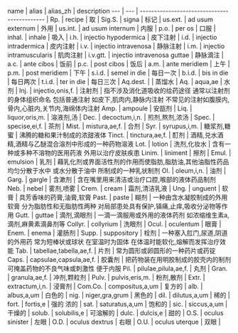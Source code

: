 name     | alias                       | alias_zh                                     | description
---      | ---                         | -------------------------------------------- |
Rp.      | recipe                      | 取                                           |
Sig.S.   | signa                       | 标记                                         |
us.ext.  | ad usum externum            | 外用                                         |
us.int.  | ad usum internum            | 内服                                         |
p.o.     | per os                      | 口服                                         |
inhal.   | inhale                      | 吸入                                         |
i.h.     | injectio hypodermica        | 皮下注射                                     |
i.d.     | injectio intradermica       | 皮内注射                                     |
i.v.     | injectio intravenosa        | 静脉注射                                     |
i.m.     | injectio intramuscularis    | 肌肉注射                                     |
i.v.gtt. | injectio intravenosa guttae | 静脉滴注                                     |
a.c.     | ante cibos                  | 饭前                                         |
p.c.     | post cibos                  | 饭后                                         |
a.m.     | ante meridiem               | 上午                                         |
p.m.     | post meridiem               | 下午                                         |
s.i.d.   | semel in die                | 每日一次                                     |
b.i.d.   | bis in die                  | 每日两次                                     |
t.i.d.   | ter in die                  | 每日三次                                     |
Aq.dest. |                             | 蒸馏水                                       |
Aq.      | aqua,ae                     | 水剂                                         |
Inj.     | injectio,onis,f.            | 注射剂                                       | 指不涉及消化道吸收的给药途径 通常以注射剂的身体组织命名 包括普通注射 如皮下,肌肉内,静脉内注射 不常见的注射如腹膜内,骨内,心脏内,关节内,海绵体内注射
Amp.     | ampoule                     | 安瓿剂                                       |
Liq.     | liquor,oris,m.              | 溶液剂,汤                                    |
Dec.     | decoctum,i,n.               | 煎剂,熬剂,浓汤                               |
Spec.    | specise,ei,f.               | 茶剂                                         |
Mist.    | mistura,ae,f.               | 合剂                                         |
Syr.     | syrupus,i,m.                | 糖浆剂,糖蜜                                  | 沸腾的糖和果汁制成的浓甜液体
Tinct.   | tinctura,ae,f.              | 酊剂                                         | 酒精,兑水酒精,酒精与乙醚混合溶剂中形成的一种药物溶液
Lot.     | lotion                      | 洗剂,化妆水                                  | 含有一种或多种不溶物的医用药液 外用以治疗皮肤疾患
Linim.   | liniment                    | 擦剂                                         |
Emul.    | emulsion                    | 乳剂                                         | 藉乳化剂或界面活性剂的作用而使脂肪,脂肪油,其他油脂性药品均匀分散于水中 或水分散于油中 所制成的一种乳状制剂
Ol.      | oleum,i,n.                  | 油剂                                         |
Garg.    | gargle                      | 含漱剂                                       | 含在嘴里用来清洁或治疗口腔,喉部的液体药品制剂
Neb.     | nebel                       | 雾剂,喷雾                                    |
Crem.    | cream                       | 霜剂,清洁乳液                                |
Ung.     | unguent                     | 软膏                                         | 具芳香味的药膏,油膏,软膏
Past.    | paste                       | 糊剂                                         | 一种由含水凝胶制成的外用软膏 分为脂肪性和无脂肪性两种 对局部患处具有保护,镇痛,止痒,吸收分泌物等作用
Gutt.    | guttae                      | 滴剂,滴眼剂                                  | 一滴一滴服用或外用的液体药剂 如浓缩维生素a,滴剂,麻黄素滴鼻剂等
Collyr.  | collyrium                   | 洗眼剂                                       |
Ocul.    | oculentum                   | 眼膏                                         |
Enem.    | enema                       | 灌肠剂                                       |
Supp.    | suppository                 | 栓剂                                         | 一种塞入肛门,尿道,阴道的外用药 常为短棒状或球状 在室温时为固体 在体温时能软化,熔解而发挥治疗效能
Tab.     | tabellae,tabella,ae,f.      | 片剂                                         | 常为圆形或卵圆形的一种药片或药锭
Caps.    | capsulae,capsula,ae,f.      | 胶囊剂                                       | 把药物装在用明胶制成的胶壳内的制剂 可掩盖药物的不良气味或刺激性 便于内服
Pil.     | pilulae,pilula,ae,f.        | 丸剂                                         |
Gran.    | granula,ae,f.               | 冲剂,颗粒剂                                  |
Pulv.    | pulvis,eris,m.              | 粉剂,散剂                                    |
Extr.    | extractum,i,n.              | 浸膏剂                                       |
Com.Co.  | compositus,a,um             | 复方的                                       |
alb.     | albus,a,um                  | 白色的                                       |
nig.     | niger,gra,grum              | 黑色的                                       |
dil.     | dilutus,a,um                | 稀的                                         |
fort.    | fortis,e                    | 强的 浓的                                    |
sat.     | saturatus,a,um              | 饱和的                                       |
sic.     | siccus,a,um                 | 干燥的                                       |
solub.   | solubilis,e                 | 可溶解的                                     |
dulc.    | dulcis,e                    | 甜的                                         |
O.S.     | oculus sinister             | 左眼                                         |
O.D.     | oculus dextrus              | 右眼                                         |
O.U.     | oculus uterque              | 双眼                                         |